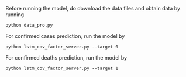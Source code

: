 Before running the model, do download the data files and obtain data by running
```shell
python data_pro.py
```

For confirmed cases prediction, run the model by
```shell
python lstm_cov_factor_server.py --target 0
```

For confirmed deaths prediction, run the model by
```shell
python lstm_cov_factor_server.py --target 1
```
